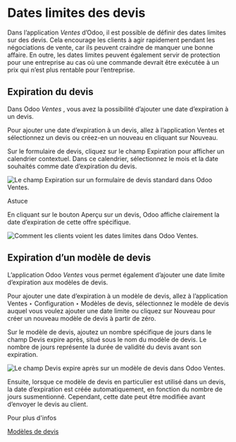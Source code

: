 # Dates limites des devis

Dans l’application _Ventes_ d’Odoo, il est possible de définir des dates
limites sur des devis. Cela encourage les clients à agir rapidement pendant
les négociations de vente, car ils peuvent craindre de manquer une bonne
affaire. En outre, les dates limites peuvent également servir de protection
pour une entreprise au cas où une commande devrait être exécutée à un prix qui
n’est plus rentable pour l’entreprise.

## Expiration du devis

Dans Odoo _Ventes_ , vous avez la possibilité d’ajouter une date d’expiration
à un devis.

Pour ajouter une date d’expiration à un devis, allez à l’application Ventes et
sélectionnez un devis ou créez-en un nouveau en cliquant sur Nouveau.

Sur le formulaire de devis, cliquez sur le champ Expiration pour afficher un
calendrier contextuel. Dans ce calendrier, sélectionnez le mois et la date
souhaités comme date d’expiration du devis.

![Le champ Expiration sur un formulaire de devis standard dans Odoo
Ventes.](../../../../_images/quotation-deadlines-expiration-field.png)

Astuce

En cliquant sur le bouton Aperçu sur un devis, Odoo affiche clairement la date
d’expiration de cette offre spécifique.

![Comment les clients voient les dates limites dans Odoo
Ventes.](../../../../_images/quotation-deadlines-preview.png)

## Expiration d’un modèle de devis

L’application Odoo _Ventes_ vous permet également d’ajouter une date limite
d’expiration aux modèles de devis.

Pour ajouter une date d’expiration à un modèle de devis, allez à l’application
Ventes ‣ Configuration ‣ Modèles de devis, sélectionnez le modèle de devis
auquel vous voulez ajouter une date limite ou cliquez sur Nouveau pour créer
un nouveau modèle de devis à partir de zéro.

Sur le modèle de devis, ajoutez un nombre spécifique de jours dans le champ
Devis expire après, situé sous le nom du modèle de devis. Le nombre de jours
représente la durée de validité du devis avant son expiration.

![Le champ Devis expire après sur un modèle de devis dans Odoo
Ventes.](../../../../_images/quotation-deadlines-expires-after.png)

Ensuite, lorsque ce modèle de devis en particulier est utilisé dans un devis,
la date d’expiration est créée automatiquement, en fonction du nombre de jours
susmentionné. Cependant, cette date peut être modifiée avant d’envoyer le
devis au client.

Pour plus d'infos

[Modèles de devis](quote_template.html)

